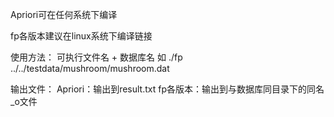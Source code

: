 Apriori可在任何系统下编译

fp各版本建议在linux系统下编译链接

使用方法：
可执行文件名 + 数据库名
如 ./fp ../../testdata/mushroom/mushroom.dat

输出文件：
Apriori：输出到result.txt
fp各版本：输出到与数据库同目录下的同名_o文件
